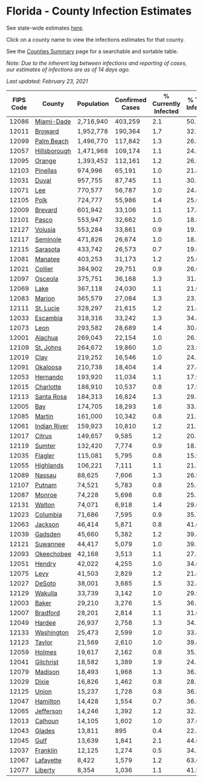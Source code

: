 # Florida - County Infection Estimates

See state-wide estimates [here](/infections/us-fl).

Click on a county name to view the infections estimates for that county.

See the [Counties Summary](/infections/summary-counties) page for a searchable and sortable table.

*Note: Due to the inherent lag between infections and reporting of cases, our estimates of infections are as of 14 days ago.*

*Last updated: February 23, 2021*

|   FIPS Code |                       County |   Population |   Confirmed Cases |   % Currently Infected |   % Total Infected |
|-------------|------------------------------|--------------|-------------------|------------------------|--------------------|
|       12086 |     [Miami-Dade](miami-dade) |    2,716,940 |           403,259 |                    2.1 |               50.2 |
|       12011 |           [Broward](broward) |    1,952,778 |           190,364 |                    1.7 |               32.7 |
|       12099 |     [Palm Beach](palm-beach) |    1,496,770 |           117,842 |                    1.3 |               26.2 |
|       12057 | [Hillsborough](hillsborough) |    1,471,968 |           109,174 |                    1.1 |               24.5 |
|       12095 |             [Orange](orange) |    1,393,452 |           112,161 |                    1.2 |               26.5 |
|       12103 |         [Pinellas](pinellas) |      974,996 |            65,191 |                    1.0 |               21.8 |
|       12031 |               [Duval](duval) |      957,755 |            87,745 |                    1.1 |               30.1 |
|       12071 |                   [Lee](lee) |      770,577 |            56,787 |                    1.0 |               24.4 |
|       12105 |                 [Polk](polk) |      724,777 |            55,986 |                    1.4 |               25.0 |
|       12009 |           [Brevard](brevard) |      601,942 |            33,106 |                    1.1 |               17.3 |
|       12101 |               [Pasco](pasco) |      553,947 |            32,662 |                    1.0 |               18.8 |
|       12127 |           [Volusia](volusia) |      553,284 |            33,861 |                    0.9 |               19.7 |
|       12117 |         [Seminole](seminole) |      471,826 |            26,674 |                    1.0 |               18.5 |
|       12115 |         [Sarasota](sarasota) |      433,742 |            26,573 |                    0.7 |               19.8 |
|       12081 |           [Manatee](manatee) |      403,253 |            31,173 |                    1.2 |               25.6 |
|       12021 |           [Collier](collier) |      384,902 |            29,751 |                    0.9 |               26.0 |
|       12097 |           [Osceola](osceola) |      375,751 |            36,168 |                    1.3 |               31.5 |
|       12069 |                 [Lake](lake) |      367,118 |            24,030 |                    1.1 |               21.0 |
|       12083 |             [Marion](marion) |      365,579 |            27,084 |                    1.3 |               23.7 |
|       12111 |       [St. Lucie](st.-lucie) |      328,297 |            21,615 |                    1.2 |               21.4 |
|       12033 |         [Escambia](escambia) |      318,316 |            33,242 |                    1.3 |               34.4 |
|       12073 |                 [Leon](leon) |      293,582 |            28,689 |                    1.4 |               30.8 |
|       12001 |           [Alachua](alachua) |      269,043 |            22,154 |                    1.0 |               26.2 |
|       12109 |       [St. Johns](st.-johns) |      264,672 |            19,860 |                    1.0 |               23.9 |
|       12019 |                 [Clay](clay) |      219,252 |            16,546 |                    1.0 |               24.1 |
|       12091 |         [Okaloosa](okaloosa) |      210,738 |            18,404 |                    1.4 |               27.4 |
|       12053 |         [Hernando](hernando) |      193,920 |            11,034 |                    1.1 |               17.9 |
|       12015 |       [Charlotte](charlotte) |      188,910 |            10,537 |                    0.8 |               17.9 |
|       12113 |     [Santa Rosa](santa-rosa) |      184,313 |            16,824 |                    1.3 |               29.3 |
|       12005 |                   [Bay](bay) |      174,705 |            18,293 |                    1.6 |               33.5 |
|       12085 |             [Martin](martin) |      161,000 |            10,342 |                    0.8 |               21.7 |
|       12061 | [Indian River](indian-river) |      159,923 |            10,810 |                    1.2 |               21.7 |
|       12017 |             [Citrus](citrus) |      149,657 |             9,585 |                    1.2 |               20.1 |
|       12119 |             [Sumter](sumter) |      132,420 |             7,774 |                    0.9 |               18.7 |
|       12035 |           [Flagler](flagler) |      115,081 |             5,795 |                    0.8 |               15.9 |
|       12055 |       [Highlands](highlands) |      106,221 |             7,111 |                    1.1 |               21.3 |
|       12089 |             [Nassau](nassau) |       88,625 |             7,606 |                    1.3 |               26.9 |
|       12107 |             [Putnam](putnam) |       74,521 |             5,783 |                    0.8 |               25.5 |
|       12087 |             [Monroe](monroe) |       74,228 |             5,698 |                    0.8 |               25.1 |
|       12131 |             [Walton](walton) |       74,071 |             6,918 |                    1.4 |               29.6 |
|       12023 |         [Columbia](columbia) |       71,686 |             7,595 |                    0.9 |               35.7 |
|       12063 |           [Jackson](jackson) |       46,414 |             5,871 |                    0.8 |               41.6 |
|       12039 |           [Gadsden](gadsden) |       45,660 |             5,382 |                    1.2 |               39.4 |
|       12121 |         [Suwannee](suwannee) |       44,417 |             5,079 |                    1.0 |               39.1 |
|       12093 |     [Okeechobee](okeechobee) |       42,168 |             3,513 |                    1.1 |               27.2 |
|       12051 |             [Hendry](hendry) |       42,022 |             4,255 |                    1.0 |               34.6 |
|       12075 |                 [Levy](levy) |       41,503 |             2,829 |                    1.2 |               21.8 |
|       12027 |             [DeSoto](desoto) |       38,001 |             3,685 |                    1.5 |               32.4 |
|       12129 |           [Wakulla](wakulla) |       33,739 |             3,142 |                    1.0 |               29.9 |
|       12003 |               [Baker](baker) |       29,210 |             3,276 |                    1.5 |               36.1 |
|       12007 |         [Bradford](bradford) |       28,201 |             2,814 |                    1.1 |               31.6 |
|       12049 |             [Hardee](hardee) |       26,937 |             2,758 |                    1.3 |               34.1 |
|       12133 |     [Washington](washington) |       25,473 |             2,599 |                    1.0 |               33.4 |
|       12123 |             [Taylor](taylor) |       21,569 |             2,610 |                    1.0 |               39.8 |
|       12059 |             [Holmes](holmes) |       19,617 |             2,162 |                    0.8 |               35.7 |
|       12041 |       [Gilchrist](gilchrist) |       18,582 |             1,389 |                    1.9 |               24.1 |
|       12079 |           [Madison](madison) |       18,493 |             1,968 |                    1.3 |               36.2 |
|       12029 |               [Dixie](dixie) |       16,826 |             1,462 |                    0.8 |               28.7 |
|       12125 |               [Union](union) |       15,237 |             1,728 |                    0.8 |               36.3 |
|       12047 |         [Hamilton](hamilton) |       14,428 |             1,554 |                    0.7 |               36.3 |
|       12065 |       [Jefferson](jefferson) |       14,246 |             1,392 |                    1.2 |               32.1 |
|       12013 |           [Calhoun](calhoun) |       14,105 |             1,602 |                    1.0 |               37.0 |
|       12043 |             [Glades](glades) |       13,811 |               895 |                    0.4 |               22.3 |
|       12045 |                 [Gulf](gulf) |       13,639 |             1,841 |                    2.1 |               44.6 |
|       12037 |         [Franklin](franklin) |       12,125 |             1,274 |                    0.5 |               34.2 |
|       12067 |       [Lafayette](lafayette) |        8,422 |             1,579 |                    1.2 |               63.6 |
|       12077 |           [Liberty](liberty) |        8,354 |             1,036 |                    1.1 |               41.9 |
